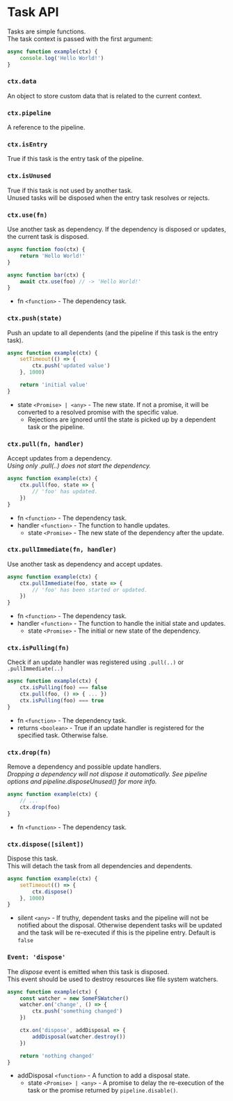# Task API
Tasks are simple functions.<br/>
The task context is passed with the first argument:
```js
async function example(ctx) {
	console.log('Hello World!')
}
```

### `ctx.data`
An object to store custom data that is related to the current context.

### `ctx.pipeline`
A reference to the pipeline.

### `ctx.isEntry`
True if this task is the entry task of the pipeline.

### `ctx.isUnused`
True if this task is not used by another task.<br/>
Unused tasks will be disposed when the entry task resolves or rejects.

### `ctx.use(fn)`
Use another task as dependency.
If the dependency is disposed or updates, the current task is disposed.
```js
async function foo(ctx) {
	return 'Hello World!'
}

async function bar(ctx) {
	await ctx.use(foo) // -> 'Hello World!'
}
```
+ fn `<function>` - The dependency task.

### `ctx.push(state)`
Push an update to all dependents (and the pipeline if this task is the entry task).
```js
async function example(ctx) {
	setTimeout(() => {
		ctx.push('updated value')
	}, 1000)

	return 'initial value'
}
```
+ state `<Promise> | <any>` - The new state. If not a promise, it will be converted to a resolved promise with the specific value.
	+ Rejections are ignored until the state is picked up by a dependent task or the pipeline.

### `ctx.pull(fn, handler)`
Accept updates from a dependency.<br/>
*Using only .pull(..) does not start the dependency.*
```js
async function example(ctx) {
	ctx.pull(foo, state => {
		// 'foo' has updated.
	})
}
```
+ fn `<function>` - The dependency task.
+ handler `<function>` - The function to handle updates.
	+ state `<Promise>` - The new state of the dependency after the update.

### `ctx.pullImmediate(fn, handler)`
Use another task as dependency and accept updates.
```js
async function example(ctx) {
	ctx.pullImmediate(foo, state => {
		// 'foo' has been started or updated.
	})
}
```
+ fn `<function>` - The dependency task.
+ handler `<function>` - The function to handle the initial state and updates.
	+ state `<Promise>` - The initial or new state of the dependency.

### `ctx.isPulling(fn)`
Check if an update handler was registered using `.pull(..)` or `.pullImmediate(..)`
```js
async function example(ctx) {
	ctx.isPulling(foo) === false
	ctx.pull(foo, () => { ... })
	ctx.isPulling(foo) === true
}
```
+ fn `<function>` - The dependency task.
+ returns `<boolean>` - True if an update handler is registered for the specified task. Otherwise false.

### `ctx.drop(fn)`
Remove a dependency and possible update handlers.<br/>
*Dropping a dependency will not dispose it automatically. See pipeline options and pipeline.disposeUnused() for more info.*
```js
async function example(ctx) {
	// ...
	ctx.drop(foo)
}
```
+ fn `<function>` - The dependency task.

### `ctx.dispose([silent])`
Dispose this task.<br/>
This will detach the task from all dependencies and dependents.
```js
async function example(ctx) {
	setTimeout(() => {
		ctx.dispose()
	}, 1000)
}
```
+ silent `<any>` - If truthy, dependent tasks and the pipeline will not be notified about the disposal. Otherwise dependent tasks will be updated and the task will be re-executed if this is the pipeline entry. Default is `false`

### `Event: 'dispose'`
The *dispose* event is emitted when this task is disposed.<br/>
This event should be used to destroy resources like file system watchers.
```js
async function example(ctx) {
	const watcher = new SomeFSWatcher()
	watcher.on('change', () => {
		ctx.push('something changed')
	})

	ctx.on('dispose', addDisposal => {
		addDisposal(watcher.destroy())
	})

	return 'nothing changed'
}
```
+ addDisposal `<function>` - A function to add a disposal state.
	+ state `<Promise> | <any>` - A promise to delay the re-execution of the task or the promise returned by `pipeline.disable()`.
